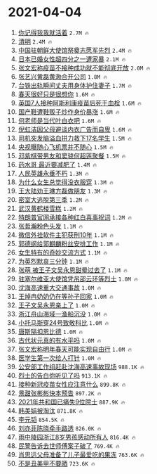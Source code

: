 # 2021-04-04

1. [你记得我我就活着](https://s.weibo.com/weibo?q=%23%E4%BD%A0%E8%AE%B0%E5%BE%97%E6%88%91%E6%88%91%E5%B0%B1%E6%B4%BB%E7%9D%80%23&Refer=top) `2.7M 🔥`
1. [清明](https://s.weibo.com/weibo?q=%23%E6%B8%85%E6%98%8E%23&Refer=top) `2.4M 🔥`
1. [中国驻朝鲜大使馆祭奠志愿军先烈](https://s.weibo.com/weibo?q=%23%E4%B8%AD%E5%9B%BD%E9%A9%BB%E6%9C%9D%E9%B2%9C%E5%A4%A7%E4%BD%BF%E9%A6%86%E7%A5%AD%E5%A5%A0%E5%BF%97%E6%84%BF%E5%86%9B%E5%85%88%E7%83%88%23&Refer=top) `2.4M 🔥`
1. [日本已婚女性超四分之一遭家暴](https://s.weibo.com/weibo?q=%23%E6%97%A5%E6%9C%AC%E5%B7%B2%E5%A9%9A%E5%A5%B3%E6%80%A7%E8%B6%85%E5%9B%9B%E5%88%86%E4%B9%8B%E4%B8%80%E9%81%AD%E5%AE%B6%E6%9A%B4%23&Refer=top) `2.1M 🔥`
1. [张文宏称疫苗不接种成功就不能彻底开放](https://s.weibo.com/weibo?q=%23%E5%BC%A0%E6%96%87%E5%AE%8F%E7%A7%B0%E7%96%AB%E8%8B%97%E4%B8%8D%E6%8E%A5%E7%A7%8D%E6%88%90%E5%8A%9F%E5%B0%B1%E4%B8%8D%E8%83%BD%E5%BD%BB%E5%BA%95%E5%BC%80%E6%94%BE%23&Refer=top) `2.0M 🔥`
1. [张艺兴黄磊黄渤合开公司](https://s.weibo.com/weibo?q=%23%E5%BC%A0%E8%89%BA%E5%85%B4%E9%BB%84%E7%A3%8A%E9%BB%84%E6%B8%A4%E5%90%88%E5%BC%80%E5%85%AC%E5%8F%B8%23&Refer=top) `1.8M 🔥`
1. [台铁出轨瞬间丈夫用身体护住妻子](https://s.weibo.com/weibo?q=%E5%8F%B0%E9%93%81%E5%87%BA%E8%BD%A8%E7%9E%AC%E9%97%B4%E4%B8%88%E5%A4%AB%E7%94%A8%E8%BA%AB%E4%BD%93%E6%8A%A4%E4%BD%8F%E5%A6%BB%E5%AD%90&Refer=top) `1.7M 🔥`
1. [春天很好只是很想你](https://s.weibo.com/weibo?q=%23%E6%98%A5%E5%A4%A9%E5%BE%88%E5%A5%BD%E5%8F%AA%E6%98%AF%E5%BE%88%E6%83%B3%E4%BD%A0%23&Refer=top) `1.6M 🔥`
1. [英国7人接种阿斯利康疫苗后死于血栓](https://s.weibo.com/weibo?q=%23%E8%8B%B1%E5%9B%BD7%E4%BA%BA%E6%8E%A5%E7%A7%8D%E9%98%BF%E6%96%AF%E5%88%A9%E5%BA%B7%E7%96%AB%E8%8B%97%E5%90%8E%E6%AD%BB%E4%BA%8E%E8%A1%80%E6%A0%93%23&Refer=top) `1.6M 🔥`
1. [国产鞋遭鞋贩子炒作身价暴涨](https://s.weibo.com/weibo?q=%23%E5%9B%BD%E4%BA%A7%E9%9E%8B%E9%81%AD%E9%9E%8B%E8%B4%A9%E5%AD%90%E7%82%92%E4%BD%9C%E8%BA%AB%E4%BB%B7%E6%9A%B4%E6%B6%A8%23&Refer=top) `1.6M 🔥`
1. [何老师是当代叶白衣吧](https://s.weibo.com/weibo?q=%23%E4%BD%95%E8%80%81%E5%B8%88%E6%98%AF%E5%BD%93%E4%BB%A3%E5%8F%B6%E7%99%BD%E8%A1%A3%E5%90%A7%23&Refer=top) `1.6M 🔥`
1. [倪虹洁因父母避谈内衣广告而自卑](https://s.weibo.com/weibo?q=%23%E5%80%AA%E8%99%B9%E6%B4%81%E5%9B%A0%E7%88%B6%E6%AF%8D%E9%81%BF%E8%B0%88%E5%86%85%E8%A1%A3%E5%B9%BF%E5%91%8A%E8%80%8C%E8%87%AA%E5%8D%91%23&Refer=top) `1.6M 🔥`
1. [司机突发脑溢血拼力救下17名学生](https://s.weibo.com/weibo?q=%E5%8F%B8%E6%9C%BA%E7%AA%81%E5%8F%91%E8%84%91%E6%BA%A2%E8%A1%80%E6%8B%BC%E5%8A%9B%E6%95%91%E4%B8%8B17%E5%90%8D%E5%AD%A6%E7%94%9F&Refer=top) `1.5M 🔥`
1. [央视曝随心飞机票并不随心](https://s.weibo.com/weibo?q=%E5%A4%AE%E8%A7%86%E6%9B%9D%E9%9A%8F%E5%BF%83%E9%A3%9E%E6%9C%BA%E7%A5%A8%E5%B9%B6%E4%B8%8D%E9%9A%8F%E5%BF%83&Refer=top) `1.5M 🔥`
1. [邓紫棋带男友和窦骁何超莲聚餐](https://s.weibo.com/weibo?q=%23%E9%82%93%E7%B4%AB%E6%A3%8B%E5%B8%A6%E7%94%B7%E5%8F%8B%E5%92%8C%E7%AA%A6%E9%AA%81%E4%BD%95%E8%B6%85%E8%8E%B2%E8%81%9A%E9%A4%90%23&Refer=top) `1.5M 🔥`
1. [药水哥 最近要减肥了](https://s.weibo.com/weibo?q=%E8%8D%AF%E6%B0%B4%E5%93%A5%20%E6%9C%80%E8%BF%91%E8%A6%81%E5%87%8F%E8%82%A5%E4%BA%86&Refer=top) `1.4M 🔥`
1. [人民英雄永垂不朽](https://s.weibo.com/weibo?q=%23%E4%BA%BA%E6%B0%91%E8%8B%B1%E9%9B%84%E6%B0%B8%E5%9E%82%E4%B8%8D%E6%9C%BD%23&Refer=top) `1.3M 🔥`
1. [为什么女生总觉得没衣服穿](https://s.weibo.com/weibo?q=%23%E4%B8%BA%E4%BB%80%E4%B9%88%E5%A5%B3%E7%94%9F%E6%80%BB%E8%A7%89%E5%BE%97%E6%B2%A1%E8%A1%A3%E6%9C%8D%E7%A9%BF%23&Refer=top) `1.3M 🔥`
1. [王大陆劝王琳方磊做朋友](https://s.weibo.com/weibo?q=%E7%8E%8B%E5%A4%A7%E9%99%86%E5%8A%9D%E7%8E%8B%E7%90%B3%E6%96%B9%E7%A3%8A%E5%81%9A%E6%9C%8B%E5%8F%8B&Refer=top) `1.3M 🔥`
1. [密室大逃脱第三季](https://s.weibo.com/weibo?q=%23%E5%AF%86%E5%AE%A4%E5%A4%A7%E9%80%83%E8%84%B1%E7%AC%AC%E4%B8%89%E5%AD%A3%23&Refer=top) `1.2M 🔥`
1. [武汉黄鹤楼雪糕](https://s.weibo.com/weibo?q=%23%E6%AD%A6%E6%B1%89%E9%BB%84%E9%B9%A4%E6%A5%BC%E9%9B%AA%E7%B3%95%23&Refer=top) `1.2M 🔥`
1. [特朗普官网承接各种红白喜事祝词](https://s.weibo.com/weibo?q=%23%E7%89%B9%E6%9C%97%E6%99%AE%E5%AE%98%E7%BD%91%E6%89%BF%E6%8E%A5%E5%90%84%E7%A7%8D%E7%BA%A2%E7%99%BD%E5%96%9C%E4%BA%8B%E7%A5%9D%E8%AF%8D%23&Refer=top) `1.2M 🔥`
1. [张哲瀚粉色头发](https://s.weibo.com/weibo?q=%23%E5%BC%A0%E5%93%B2%E7%80%9A%E7%B2%89%E8%89%B2%E5%A4%B4%E5%8F%91%23&Refer=top) `1.1M 🔥`
1. [微信外挂软件主犯获刑10年](https://s.weibo.com/weibo?q=%E5%BE%AE%E4%BF%A1%E5%A4%96%E6%8C%82%E8%BD%AF%E4%BB%B6%E4%B8%BB%E7%8A%AF%E8%8E%B7%E5%88%9110%E5%B9%B4&Refer=top) `1.1M 🔥`
1. [郭德纲给郭麒麟粉丝安排工作](https://s.weibo.com/weibo?q=%23%E9%83%AD%E5%BE%B7%E7%BA%B2%E7%BB%99%E9%83%AD%E9%BA%92%E9%BA%9F%E7%B2%89%E4%B8%9D%E5%AE%89%E6%8E%92%E5%B7%A5%E4%BD%9C%23&Refer=top) `1.1M 🔥`
1. [女生特有的奇妙交流方式](https://s.weibo.com/weibo?q=%23%E5%A5%B3%E7%94%9F%E7%89%B9%E6%9C%89%E7%9A%84%E5%A5%87%E5%A6%99%E4%BA%A4%E6%B5%81%E6%96%B9%E5%BC%8F%23&Refer=top) `1.1M 🔥`
1. [为英烈默哀三分钟](https://s.weibo.com/weibo?q=%23%E4%B8%BA%E8%8B%B1%E7%83%88%E9%BB%98%E5%93%80%E4%B8%89%E5%88%86%E9%92%9F%23&Refer=top) `1.1M 🔥`
1. [张萌 被王子文吴永恩甜晕过去了](https://s.weibo.com/weibo?q=%E5%BC%A0%E8%90%8C%20%E8%A2%AB%E7%8E%8B%E5%AD%90%E6%96%87%E5%90%B4%E6%B0%B8%E6%81%A9%E7%94%9C%E6%99%95%E8%BF%87%E5%8E%BB%E4%BA%86&Refer=top) `1.1M 🔥`
1. [驻塞尔维亚大使馆凭吊邵云环等烈士](https://s.weibo.com/weibo?q=%23%E9%A9%BB%E5%A1%9E%E5%B0%94%E7%BB%B4%E4%BA%9A%E5%A4%A7%E4%BD%BF%E9%A6%86%E5%87%AD%E5%90%8A%E9%82%B5%E4%BA%91%E7%8E%AF%E7%AD%89%E7%83%88%E5%A3%AB%23&Refer=top) `1.0M 🔥`
1. [沈海高速重大交通事故](https://s.weibo.com/weibo?q=%E6%B2%88%E6%B5%B7%E9%AB%98%E9%80%9F%E9%87%8D%E5%A4%A7%E4%BA%A4%E9%80%9A%E4%BA%8B%E6%95%85&Refer=top) `1.0M 🔥`
1. [王焯冉奶奶仍在等孙子回家](https://s.weibo.com/weibo?q=%E7%8E%8B%E7%84%AF%E5%86%89%E5%A5%B6%E5%A5%B6%E4%BB%8D%E5%9C%A8%E7%AD%89%E5%AD%99%E5%AD%90%E5%9B%9E%E5%AE%B6&Refer=top) `1.0M 🔥`
1. [王子文吴永恩亲上了](https://s.weibo.com/weibo?q=%23%E7%8E%8B%E5%AD%90%E6%96%87%E5%90%B4%E6%B0%B8%E6%81%A9%E4%BA%B2%E4%B8%8A%E4%BA%86%23&Refer=top) `1.0M 🔥`
1. [浙江舟山海域一渔船沉没](https://s.weibo.com/weibo?q=%23%E6%B5%99%E6%B1%9F%E8%88%9F%E5%B1%B1%E6%B5%B7%E5%9F%9F%E4%B8%80%E6%B8%94%E8%88%B9%E6%B2%89%E6%B2%A1%23&Refer=top) `1.0M 🔥`
1. [小托马斯穿24号致敬科比](https://s.weibo.com/weibo?q=%E5%B0%8F%E6%89%98%E9%A9%AC%E6%96%AF%E7%A9%BF24%E5%8F%B7%E8%87%B4%E6%95%AC%E7%A7%91%E6%AF%94&Refer=top) `1.0M 🔥`
1. [唐斯隔扣恩比德](https://s.weibo.com/weibo?q=%E5%94%90%E6%96%AF%E9%9A%94%E6%89%A3%E6%81%A9%E6%AF%94%E5%BE%B7&Refer=top) `1.0M 🔥`
1. [古代状元真的有水平吗](https://s.weibo.com/weibo?q=%23%E5%8F%A4%E4%BB%A3%E7%8A%B6%E5%85%83%E7%9C%9F%E7%9A%84%E6%9C%89%E6%B0%B4%E5%B9%B3%E5%90%97%23&Refer=top) `1.0M 🔥`
1. [张文宏称明年春天可能实现自由行](https://s.weibo.com/weibo?q=%E5%BC%A0%E6%96%87%E5%AE%8F%E7%A7%B0%E6%98%8E%E5%B9%B4%E6%98%A5%E5%A4%A9%E5%8F%AF%E8%83%BD%E5%AE%9E%E7%8E%B0%E8%87%AA%E7%94%B1%E8%A1%8C&Refer=top) `1.0M 🔥`
1. [医学生第一次给人打针](https://s.weibo.com/weibo?q=%23%E5%8C%BB%E5%AD%A6%E7%94%9F%E7%AC%AC%E4%B8%80%E6%AC%A1%E7%BB%99%E4%BA%BA%E6%89%93%E9%92%88%23&Refer=top) `1.0M 🔥`
1. [公安部工作组赶赴沈海高速事故现场](https://s.weibo.com/weibo?q=%23%E5%85%AC%E5%AE%89%E9%83%A8%E5%B7%A5%E4%BD%9C%E7%BB%84%E8%B5%B6%E8%B5%B4%E6%B2%88%E6%B5%B7%E9%AB%98%E9%80%9F%E4%BA%8B%E6%95%85%E7%8E%B0%E5%9C%BA%23&Refer=top) `988.1K 🔥`
1. [烈士的告白你听见了吗](https://s.weibo.com/weibo?q=%23%E7%83%88%E5%A3%AB%E7%9A%84%E5%91%8A%E7%99%BD%E4%BD%A0%E5%90%AC%E8%A7%81%E4%BA%86%E5%90%97%23&Refer=top) `913.1K 🔥`
1. [接种新冠疫苗女性应注意什么](https://s.weibo.com/weibo?q=%23%E6%8E%A5%E7%A7%8D%E6%96%B0%E5%86%A0%E7%96%AB%E8%8B%97%E5%A5%B3%E6%80%A7%E5%BA%94%E6%B3%A8%E6%84%8F%E4%BB%80%E4%B9%88%23&Refer=top) `899.8K 🔥`
1. [景甜张彬彬快本预告](https://s.weibo.com/weibo?q=%23%E6%99%AF%E7%94%9C%E5%BC%A0%E5%BD%AC%E5%BD%AC%E5%BF%AB%E6%9C%AC%E9%A2%84%E5%91%8A%23&Refer=top) `897.2K 🔥`
1. [2021年共和国已痛失9位院士](https://s.weibo.com/weibo?q=%232021%E5%B9%B4%E5%85%B1%E5%92%8C%E5%9B%BD%E5%B7%B2%E7%97%9B%E5%A4%B19%E4%BD%8D%E9%99%A2%E5%A3%AB%23&Refer=top) `887.9K 🔥`
1. [韩美娟被淘汰](https://s.weibo.com/weibo?q=%23%E9%9F%A9%E7%BE%8E%E5%A8%9F%E8%A2%AB%E6%B7%98%E6%B1%B0%23&Refer=top) `871.8K 🔥`
1. [李元韬](https://s.weibo.com/weibo?q=%E6%9D%8E%E5%85%83%E9%9F%AC&Refer=top) `854.5K 🔥`
1. [刘亦菲陈晓牵手路透](https://s.weibo.com/weibo?q=%E5%88%98%E4%BA%A6%E8%8F%B2%E9%99%88%E6%99%93%E7%89%B5%E6%89%8B%E8%B7%AF%E9%80%8F&Refer=top) `826.0K 🔥`
1. [雨中陵园浙江8岁男孩感动所有人](https://s.weibo.com/weibo?q=%23%E9%9B%A8%E4%B8%AD%E9%99%B5%E5%9B%AD%E6%B5%99%E6%B1%9F8%E5%B2%81%E7%94%B7%E5%AD%A9%E6%84%9F%E5%8A%A8%E6%89%80%E6%9C%89%E4%BA%BA%23&Refer=top) `816.4K 🔥`
1. [民警告诉去世师傅案子破了](https://s.weibo.com/weibo?q=%23%E6%B0%91%E8%AD%A6%E5%91%8A%E8%AF%89%E5%8E%BB%E4%B8%96%E5%B8%88%E5%82%85%E6%A1%88%E5%AD%90%E7%A0%B4%E4%BA%86%23&Refer=top) `769.4K 🔥`
1. [肖思远父母准备了儿子最爱吃的果冻](https://s.weibo.com/weibo?q=%E8%82%96%E6%80%9D%E8%BF%9C%E7%88%B6%E6%AF%8D%E5%87%86%E5%A4%87%E4%BA%86%E5%84%BF%E5%AD%90%E6%9C%80%E7%88%B1%E5%90%83%E7%9A%84%E6%9E%9C%E5%86%BB&Refer=top) `763.6K 🔥`
1. [不是丑美甲不要晒](https://s.weibo.com/weibo?q=%23%E4%B8%8D%E6%98%AF%E4%B8%91%E7%BE%8E%E7%94%B2%E4%B8%8D%E8%A6%81%E6%99%92%23&Refer=top) `723.6K 🔥`
